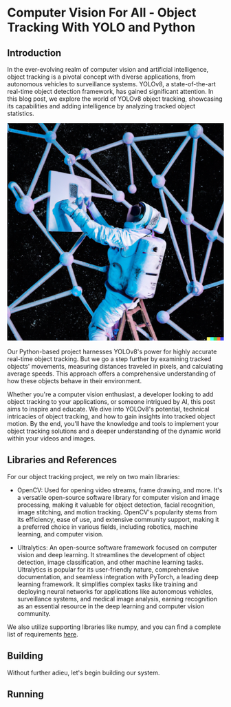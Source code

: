 # Computer Vision For All - Object Tracking With YOLO and Python

## Introduction
In the ever-evolving realm of computer vision and artificial intelligence, 
object tracking is a pivotal concept with diverse applications, from 
autonomous vehicles to surveillance systems. YOLOv8, a 
state-of-the-art real-time object detection framework, has gained 
significant attention. In this blog post, we explore the world of 
YOLOv8 object tracking, showcasing its capabilities and adding intelligence 
by analyzing tracked object statistics.

![Intro](./images/thumnbail.png)

Our Python-based project harnesses YOLOv8's power for highly accurate 
real-time object tracking. But we go a step further by examining 
tracked objects' movements, measuring distances traveled in pixels, 
and calculating average speeds. This approach offers a comprehensive 
understanding of how these objects behave in their environment.

Whether you're a computer vision enthusiast, a developer looking to add 
object tracking to your applications, or someone intrigued by AI, this 
post aims to inspire and educate. We dive into YOLOv8's potential, technical 
intricacies of object tracking, and how to gain insights into tracked object 
motion. By the end, you'll have the knowledge and tools to implement your 
object tracking solutions and a deeper understanding of the dynamic world 
within your videos and images.

## Libraries and References
For our object tracking project, we rely on two main libraries:

* OpenCV: Used for opening video streams, frame drawing, and more. It's a 
versatile open-source software library for computer vision and image processing, 
making it valuable for object detection, facial recognition, image stitching, and 
motion tracking. OpenCV's popularity stems from its efficiency, ease of use, and 
extensive community support, making it a preferred choice in various fields, 
including robotics, machine learning, and computer vision.

* Ultralytics: An open-source software framework focused on computer vision 
and deep learning. It streamlines the development of object detection, image 
classification, and other machine learning tasks. Ultralytics is popular for 
its user-friendly nature, comprehensive documentation, and seamless integration 
with PyTorch, a leading deep learning framework. It simplifies complex tasks 
like training and deploying neural networks for applications like autonomous 
vehicles, surveillance systems, and medical image analysis, earning recognition 
as an essential resource in the deep learning and computer vision community.

We also utilize supporting libraries like numpy, and you can find a complete 
list of requirements [here]().

## Building
Without further adieu, let's begin building our system.

## Running